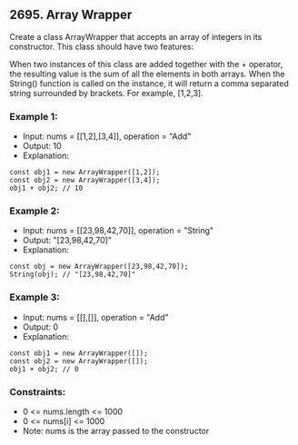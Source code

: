 ## 2695. Array Wrapper

Create a class ArrayWrapper that accepts an array of integers in its constructor. This class should have two features:

When two instances of this class are added together with the + operator, the resulting value is the sum of all the elements in both arrays.
When the String() function is called on the instance, it will return a comma separated string surrounded by brackets. For example, [1,2,3].


### Example 1:

- Input: nums = [[1,2],[3,4]], operation = "Add"
- Output: 10
- Explanation:
```
const obj1 = new ArrayWrapper([1,2]);
const obj2 = new ArrayWrapper([3,4]);
obj1 + obj2; // 10
```

### Example 2:

- Input: nums = [[23,98,42,70]], operation = "String"
- Output: "[23,98,42,70]"
- Explanation:
```
const obj = new ArrayWrapper([23,98,42,70]);
String(obj); // "[23,98,42,70]"
```

### Example 3:

- Input: nums = [[],[]], operation = "Add"
- Output: 0
- Explanation:
```
const obj1 = new ArrayWrapper([]);
const obj2 = new ArrayWrapper([]);
obj1 + obj2; // 0
```

### Constraints:

- 0 <= nums.length <= 1000
- 0 <= nums[i] <= 1000
- Note: nums is the array passed to the constructor

